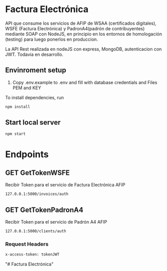 # Factura Electrónica

API que consume los servicios de AFIP de WSAA (certificados digitales), WSFE (Factura Electrónica) y PadronA4(padrón de contribuyentes) mediante SOAP con NodeJS, en principio en los entornos de homologación (testing) para luego ponerlos en produccion.

La API Rest realizada en nodeJS con express, MongoDB, autenticacion con JWT. Todavia en desarrollo.


## Envinroment setup


1) Copy .env.example to .env and fill with database credentials and Files PEM and KEY

To install dependencies, run
``` bash
npm install
```


## Start local server

``` bash
npm start
```


# Endpoints

## GET GetTokenWSFE
Recibir Token para el servicio de Factura Electrónica AFIP

```bash
127.0.0.1:5000/invoices/auth
```
## GET GetTokenPadronA4
Recibir Token para el servicio de Padrón A4 AFIP

```bash
127.0.0.1:5000/clients/auth
```
### Request Headers
```bash
x-access-token: tokenJWT
```



"# Factura Electrónica" 


